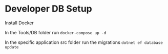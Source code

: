 # Developer DB Setup

Install Docker

In the Tools/DB folder run
`docker-compose up -d`

In the specific application src folder run the migrations
`dotnet ef database update`
